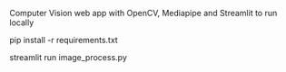 
Computer Vision web app with OpenCV, Mediapipe and Streamlit
to run locally








pip install -r requirements.txt 


streamlit run image_process.py
